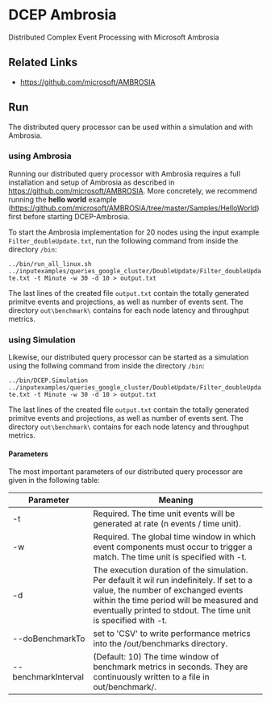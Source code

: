 # DCEP Ambrosia
Distributed Complex Event Processing with Microsoft Ambrosia

## Related Links
- https://github.com/microsoft/AMBROSIA

## Run

The distributed query processor can be used within a simulation and with Ambrosia.


### using Ambrosia
Running our distributed query processor with Ambrosia requires a full installation and setup of Ambrosia as described in https://github.com/microsoft/AMBROSIA.
More concretely, we recommend running the **hello world** example (https://github.com/microsoft/AMBROSIA/tree/master/Samples/HelloWorld) first before starting DCEP-Ambrosia.

To start the Ambrosia implementation for 20 nodes using the input example `Filter_doubleUpdate.txt`, run the following command from inside the directory `/bin`:

`../bin/run_all_linux.sh ../inputexamples/queries_google_cluster/DoubleUpdate/Filter_doubleUpdate.txt -t Minute -w 30 -d 10 > output.txt`

The last lines of the created file `output.txt` contain the totally generated primitve events and projections, as well as number of events sent.
The directory `out\benchmark\` contains for each node latency and throughput metrics. 

### using Simulation

Likewise, our distributed query processor can be started as a simulation using the follwing command from inside the directory `/bin`:

`../bin/DCEP.Simulation ../inputexamples/queries_google_cluster/DoubleUpdate/Filter_doubleUpdate.txt -t Minute -w 30 -d 10 > output.txt`

The last lines of the created file `output.txt` contain the totally generated primitve events and projections, as well as number of events sent.
The directory `out\benchmark\` contains for each node latency and throughput metrics. 

#### Parameters

The most important parameters of our distributed query processor are given in the following table:

Parameter | Meaning
------------ | -------------
-t| Required. The time unit events will be generated at rate (n events / time unit).
 -w | Required. The global time window in which event components must occur to trigger a match. The time unit is specified with -t.
-d |  The execution duration of the simulation. Per default it wil run indefinitely. If set to a value, the number of exchanged events within the time period will be measured and eventually printed to stdout. The time unit is specified with -t.
 --doBenchmarkTo | set to 'CSV' to write performance metrics into the /out/benchmarks directory.
--benchmarkInterval | (Default: 10) The time window of benchmark metrics in seconds. They are continuously written to a file in out/benchmark/.

